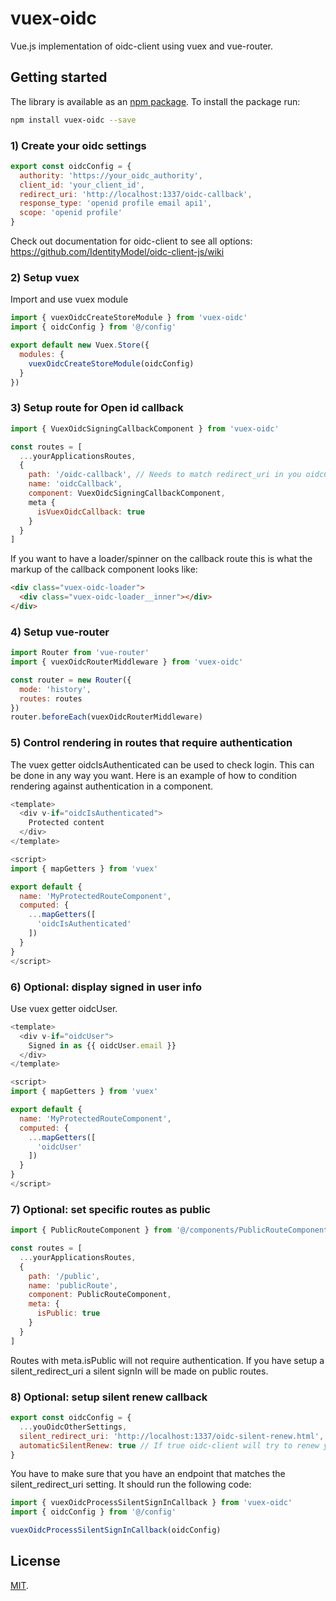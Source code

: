 # vuex-oidc

Vue.js implementation of oidc-client using vuex and vue-router.

## Getting started

The library is available as an [npm package](https://www.npmjs.com/package/vuex-oidc).
To install the package run:

```bash
npm install vuex-oidc --save
```

### 1) Create your oidc settings

```js
export const oidcConfig = {
  authority: 'https://your_oidc_authority',
  client_id: 'your_client_id',
  redirect_uri: 'http://localhost:1337/oidc-callback',
  response_type: 'openid profile email api1',
  scope: 'openid profile'
}

```

Check out documentation for oidc-client to see all options: https://github.com/IdentityModel/oidc-client-js/wiki

### 2) Setup vuex

Import and use vuex module

```js
import { vuexOidcCreateStoreModule } from 'vuex-oidc'
import { oidcConfig } from '@/config'

export default new Vuex.Store({
  modules: {
    vuexOidcCreateStoreModule(oidcConfig)
  }
})

```

### 3) Setup route for Open id callback

```js
import { VuexOidcSigningCallbackComponent } from 'vuex-oidc'

const routes = [
  ...yourApplicationsRoutes,
  {
    path: '/oidc-callback', // Needs to match redirect_uri in you oidcConfig
    name: 'oidcCallback',
    component: VuexOidcSigningCallbackComponent,
    meta {
      isVuexOidcCallback: true
    }
  }
]

```

If you want to have a loader/spinner on the callback route this is what the markup of the callback component looks like:

```html
<div class="vuex-oidc-loader">
  <div class="vuex-oidc-loader__inner"></div>
</div>

```

### 4) Setup vue-router

```js
import Router from 'vue-router'
import { vuexOidcRouterMiddleware } from 'vuex-oidc'

const router = new Router({
  mode: 'history',
  routes: routes
})
router.beforeEach(vuexOidcRouterMiddleware)

```

### 5) Control rendering in routes that require authentication

The vuex getter oidcIsAuthenticated can be used to check login. This can be done in any way you want. Here is an example
of how to condition rendering against authentication in a component.

```js
<template>
  <div v-if="oidcIsAuthenticated">
    Protected content
  </div>
</template>

<script>
import { mapGetters } from 'vuex'

export default {
  name: 'MyProtectedRouteComponent',
  computed: {
    ...mapGetters([
      'oidcIsAuthenticated'
    ])
  }
}
</script>

```

### 6) Optional: display signed in user info

Use vuex getter oidcUser.

```js
<template>
  <div v-if="oidcUser">
    Signed in as {{ oidcUser.email }}
  </div>
</template>

<script>
import { mapGetters } from 'vuex'

export default {
  name: 'MyProtectedRouteComponent',
  computed: {
    ...mapGetters([
      'oidcUser'
    ])
  }
}
</script>

```

### 7) Optional: set specific routes as public

```js
import { PublicRouteComponent } from '@/components/PublicRouteComponent'

const routes = [
  ...yourApplicationsRoutes,
  {
    path: '/public',
    name: 'publicRoute',
    component: PublicRouteComponent,
    meta: {
      isPublic: true
    }
  }
]

```

Routes with meta.isPublic will not require authentication. If you have setup a silent_redirect_uri a silent signIn will be made on public routes.


### 8) Optional: setup silent renew callback

```js
export const oidcConfig = {
  ...youOidcOtherSettings,
  silent_redirect_uri: 'http://localhost:1337/oidc-silent-renew.html',
  automaticSilentRenew: true // If true oidc-client will try to renew your token when it is about to expire
}

```

You have to make sure that you have an endpoint that matches the silent_redirect_uri setting. It should run the following code:


```js
import { vuexOidcProcessSilentSignInCallback } from 'vuex-oidc'
import { oidcConfig } from '@/config'

vuexOidcProcessSilentSignInCallback(oidcConfig)

```

## License

[MIT](LICENSE).
